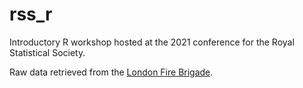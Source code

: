 # rss_r
 
Introductory R workshop hosted at the 2021 conference for the Royal Statistical Society.

Raw data retrieved from the [London Fire Brigade](https://data.london.gov.uk/dataset/animal-rescue-incidents-attended-by-lfb).